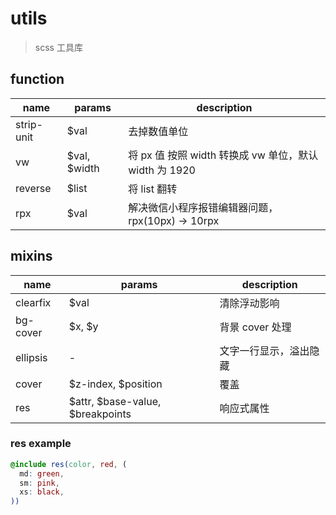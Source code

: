 # utils
> scss 工具库

## function

 name       | params       | description
 ---------- | ------------ | --------------------------------------
 strip-unit | $val         | 去掉数值单位
 vw         | $val, $width | 将 px 值 按照 width 转换成 vw 单位，默认 width 为 1920
 reverse    | $list        | 将 list 翻转
 rpx        | $val         | 解决微信小程序报错编辑器问题，rpx(10px) -> 10rpx

## mixins

 name       | params                           | description
 ---------- | -------------------------------- | --------------------------------------
 clearfix   | $val                             | 清除浮动影响
 bg-cover   | $x, $y                           | 背景 cover 处理
 ellipsis   | -                                | 文字一行显示，溢出隐藏
 cover      | $z-index, $position              | 覆盖
 res        | $attr, $base-value, $breakpoints | 响应式属性

### res example
```scss
@include res(color, red, (
  md: green,
  sm: pink,
  xs: black,
))
```